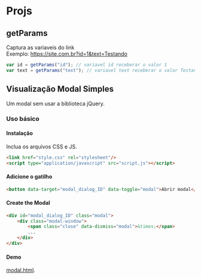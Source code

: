 # Projs
## getParams 
Captura as variaveis do link<br>
Exemplo: https://site.com.br?id=1&text=Testando
```javascript
var id = getParams("id"); // variavel id receberar o valor 1
var text = getParams("text"); // variavel text receberar o valor Testando
```


## Visualização Modal Simples

Um modal sem usar a biblioteca jQuery.

### Uso básico

#### Instalação

Inclua os arquivos CSS e JS.
```html
<link href="style.css" rel="stylesheet"/>
<script type="application/javascript" src="script.js"></script>
```

#### Adicione o gatilho

```html
<button data-target="modal_dialog_ID" data-toggle="modal">Abrir modal</button>
```

#### Create the Modal

```html
<div id="modal_dialog_ID" class="modal">
    <div class="modal-window">
        <span class="close" data-dismiss="modal">&times;</span>
        ...
    </div>
</div>
```

#### Demo
[modal.html](https://faurelia.github.io/simple-modal-view/modal.html).
